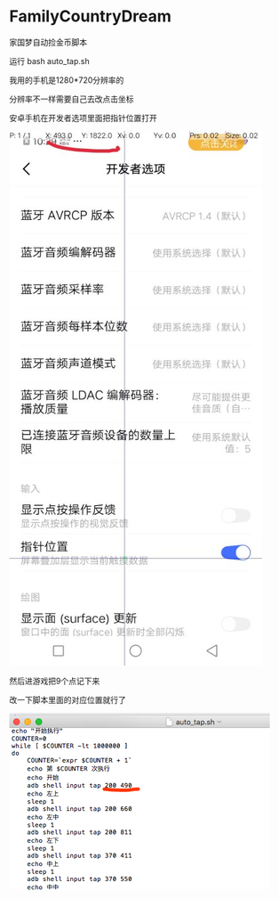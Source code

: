 # FamilyCountryDream
家国梦自动捡金币脚本

运行  bash auto_tap.sh
  
我用的手机是1280*720分辨率的

分辨率不一样需要自己去改点击坐标

安卓手机在开发者选项里面把指针位置打开

![image](https://github.com/tracyis/FamilyCountryDream/blob/master/%E6%89%93%E5%BC%80%E8%A7%A6%E6%91%B8%E5%9D%90%E6%A0%87.jpg)

然后进游戏把9个点记下来

改一下脚本里面的对应位置就行了

![image](https://github.com/tracyis/FamilyCountryDream/blob/master/%E8%AE%BE%E7%BD%AE%E5%9D%90%E6%A0%87.jpg)

